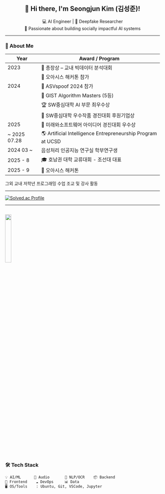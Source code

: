 <h2 align="center">👋 Hi there, I'm <strong>Seongjun Kim (김성준)</strong>!</h2>
<p align="center">
  💻 AI Engineer | 🧠 Deepfake Researcher <br/>
  🚀 Passionate about building socially impactful AI systems
</p>

---

### 🧭 About Me

| Year | Award / Program                                             |
| ---- | ----------------------------------------------------------- |
| 2023 | 🥇 총장상 – 교내 빅데이터 분석대회                                          |
|      | 🏅 오아시스 해커톤 참가                                                |
| 2024 | 🎤 ASVspoof 2024 참가                                         |
|      | 🧮 GIST Algorithm Masters (5등)                                  |
|      | 🏆 SW중심대학 AI 부문 최우수상                                        |
|      | 🤝 SW중심대학 우수작품 경진대회 후원기업상                                     |
| 2025 | 🥈 미래와소프트웨어 아이디어 경진대회 우수상                                   |
|   ~  2025 07.28 | 🌎 Artificial Intelligence Entrepreneurship Program at UCSD |
| 2024 03 ~  | 음성처리 인공지능 연구실 학부연구생 
| 2025 - 8  | 🎓 호남권 대학 교류대회 - 조선대 대표                                       |
| 2025 - 9  | 🧠 오아시스 해커톤                                            |


그외 교내 저학년 프로그래밍 수업 조교 및 강사 활동

---
[![Solved.ac Profile](http://mazassumnida.wtf/api/mini/generate_badge?boj=k940tjdwns)](https://solved.ac/k940tjdwns)

---
<img src="https://github-readme-stats.vercel.app/api/top-langs/?username=tjdwns221&layout=compact&theme=tokyonight" width="20%" /> </p>
---
### 🛠️ Tech Stack

```bash
💡 AI/ML      🧪 Audio       🧾 NLP/OCR    📦 Backend   
🎨 Frontend    ☁️ DevOps     📊 Data       
🖥 OS/Tools    : Ubuntu, Git, VSCode, Jupyter


